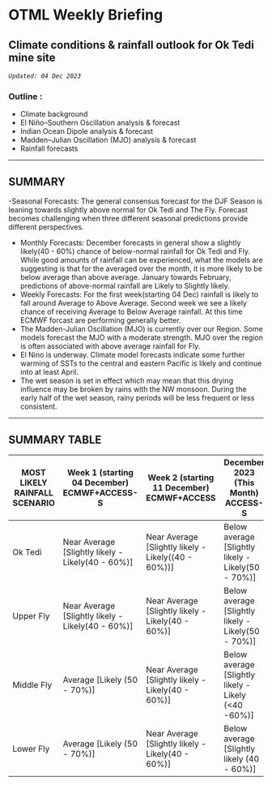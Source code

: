 # OTML Weekly Briefing
## Climate conditions & rainfall outlook for Ok Tedi mine site

*`Updated: 04 Dec 2023`*

### Outline :
 - Climate background 
 - El Niño–Southern Oscillation analysis & forecast 
 - Indian Ocean Dipole analysis & forecast 
 - Madden–Julian Oscillation (MJO) analysis & forecast 
 - Rainfall forecasts
***
## SUMMARY 
-Seasonal Forecasts: The general consensus forecast for the DJF Season is leaning towards slightly above normal for Ok Tedi and The Fly. Forecast becomes challenging when three different seasonal predictions provide different perspectives. 
- Monthly Forecasts: December forecasts in general show a slightly likely(40 - 60%) chance of below-normal rainfall for Ok Tedi and Fly. While good amounts of rainfall can be experienced, what the models are suggesting is that for the averaged over the month, it is more likely to be below average than above average. January towards February, predictions of above-normal rainfall are Likely to Slightly likely.
- Weekly Forecasts: For the first week(starting 04 Dec) rainfall is likely to fall around Average to Above Average. Second week we see a likely chance of receiving Average to Below Average rainfall. At this time ECMWF forcast are performing generally better.
- The Madden-Julian Oscillation (MJO) is currently over our Region. Some models forecast the MJO with a moderate strength. MJO over the region is often associated with above average rainfall for Fly.
- El Nino is underway. Climate model forecasts indicate some further warming of SSTs to the central and eastern Pacific is likely and continue into at least April.
- The wet season is set in effect which may mean that this drying influence may be broken by rains with the NW monsoon. During the early half of the wet season, rainy periods will be less frequent or less consistent. 
***
## SUMMARY TABLE
| MOST LIKELY RAINFALL SCENARIO | Week 1 (starting  04 December) ECMWF+ACCESS-S | Week 2 (starting 11 December) ECMWF+ACCESS | December 2023 (This Month) ACCESS-S |
| ------ | ------ | ------ | ------ |
| Ok Tedi| Near Average [Slightly likely -Likely(40 - 60%)] | Near Average [Slightly likely -Likely((40 - 60%))] | Below average [Slightly likely - Likely(50 - 70%)] |
| Upper Fly | Near Average [Slightly likely -Likely(40 - 60%)]  | Near Average [Slightly likely -Likely(40 - 60%)] | Below average [Slightly likely - Likely(50 - 70%)] |
| Middle Fly | Average [Likely (50 - 70%)] | Near Average [Slightly likely -Likely(40 - 60%)] | Below average [Slightly likely - Likely (<40 -60%)] |
| Lower Fly | Average [Likely (50 - 70%)] |Near Average [Slightly likely -Likely(40 - 60%)] | Below average [Slightly likely (40 - 60%)] |
